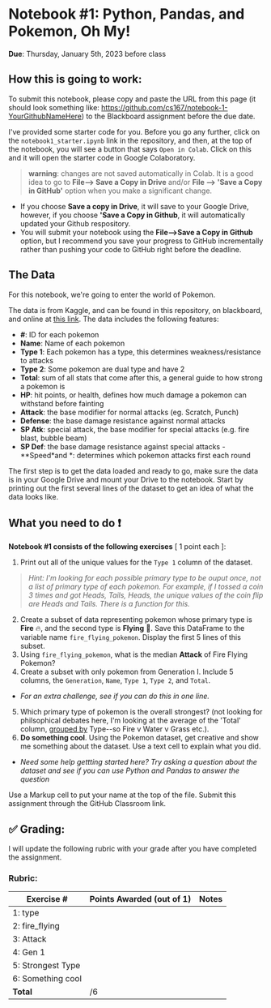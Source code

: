 # Notebook #1: Python, Pandas, and Pokemon, Oh My!

<b>Due</b>: Thursday, January 5th, 2023 before class

## How this is going to work: 

To submit this notebook, please copy and paste the URL from this page (it should look something like: https://github.com/cs167/notebook-1-YourGithubNameHere) to the Blackboard assignment before the due date.

I've provided some starter code for you. Before you go any further, click on the `notebook1_starter.ipynb` link in the repository, and then, at the top of the notebook, you will see a button that says `Open in Colab`. Click on this and it will open the starter code in Google Colaboratory.

> __warning__: changes are not saved automatically in Colab. It is a good idea to go to __File--> Save a Copy in Drive__ and/or __File --> 'Save a Copy in GitHub'__ option when you make a significant change.  
- If you choose __Save a copy in Drive__, it will save to your Google Drive, however, if you choose __'Save a Copy in Github__, it will automatically updated your Github respository.
- You will submit your notebook using the __File-->Save a Copy in Github__ option, but I recommend you save your progress to GitHub incrementally rather than pushing your code to GitHub right before the deadline.

## The Data
For this notebook, we're going to enter the world of Pokemon.

The data is from Kaggle, and can be found in this repository, on blackboard, and online at [this link](https://www.kaggle.com/abcsds/pokemon).
The data includes the following features:
- **#**: ID for each pokemon
- **Name**: Name of each pokemon
- **Type 1**: Each pokemon has a type, this determines weakness/resistance to attacks
- **Type 2**: Some pokemon are dual type and have 2
- **Total**: sum of all stats that come after this, a general guide to how strong a pokemon is
- **HP**: hit points, or health, defines how much damage a pokemon can withstand before fainting
- **Attack**: the base modifier for normal attacks (eg. Scratch, Punch)
- **Defense**: the base damage resistance against normal attacks
- **SP Atk**: special attack, the base modifier for special attacks (e.g. fire blast, bubble beam)
- **SP Def**: the base damage resistance against special attacks
 -**Speed*and *: determines which pokemon attacks first each round
 
The first step is to get the data loaded and ready to go, make sure the data is in your Google Drive and mount your Drive to the notebook. Start by printing out the first several lines of the dataset to get an idea of what the data looks like. 

## What you need to do :exclamation:
<b>Notebook #1 consists of the following exercises</b> [ 1 point each ]:
1. Print out all of the unique values for the `Type 1` column of the dataset. 
  > *Hint: I'm looking for each possible primary type to be ouput once, not a list of primary type of each pokemon. For example, if I tossed a coin 3 times and got Heads, Tails, Heads, the unique values of the coin flip are Heads and Tails. There is a function for this.*
2. Create a subset of data representing pokemon whose primary type is **Fire** 🔥, and the second type is **Flying** 🦅. Save this DataFrame to the variable name `fire_flying_pokemon`. Display the first 5 lines of this subset.
3. Using `fire_flying_pokemon`, what is the median **Attack** of Fire Flying Pokemon?
4. Create a subset with only pokemon from Generation I. Include 5 columns, the `Generation`, `Name`, `Type 1`, `Type 2`, and `Total`. 
  - *For an extra challenge, see if you can do this in one line.*
5. Which primary type of pokemon is the overall strongest? (not looking for philsophical debates here, I'm looking at the average of the 'Total' column, [grouped by](https://pandas.pydata.org/docs/reference/api/pandas.DataFrame.groupby.html) Type--so Fire v Water v Grass etc.). 
6. **Do something cool**. Using the Pokemon dataset, get creative and show me something about the dataset. Use a text cell to explain what you did. 
 - *Need some help gettting started here? Try asking a question about the dataset and see if you can use Python and Pandas to answer the question*

Use a Markup cell to put your name at the top of the file. Submit this assignment through the GitHub Classroom link.

## :white_check_mark: Grading: 
I will update the following rubric with your grade after you have completed the assignment.
### Rubric:
| Exercise #  | Points Awarded (out of 1)  | Notes |
| --------- | ------------------- | --------- |
| 1: type          |        |    |
| 2: fire_flying   |        |    | 
| 3: Attack        |        |    |
| 4: Gen 1         |        |    | 
| 5: Strongest Type|        |    |
| 6: Something cool|        |    |
| <b>Total         |     /6 |     </b>   |

